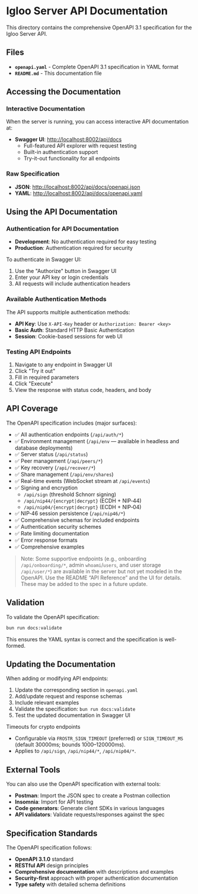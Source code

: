 # Igloo Server API Documentation

This directory contains the comprehensive OpenAPI 3.1 specification for the Igloo Server API.

## Files

- **`openapi.yaml`** - Complete OpenAPI 3.1 specification in YAML format
- **`README.md`** - This documentation file

## Accessing the Documentation

### Interactive Documentation

When the server is running, you can access interactive API documentation at:

- **Swagger UI**: [http://localhost:8002/api/docs](http://localhost:8002/api/docs)
  - Full-featured API explorer with request testing
  - Built-in authentication support
  - Try-it-out functionality for all endpoints

### Raw Specification

- **JSON**: [http://localhost:8002/api/docs/openapi.json](http://localhost:8002/api/docs/openapi.json)
- **YAML**: [http://localhost:8002/api/docs/openapi.yaml](http://localhost:8002/api/docs/openapi.yaml)

## Using the API Documentation

### Authentication for API Documentation

- **Development**: No authentication required for easy testing
- **Production**: Authentication required for security

To authenticate in Swagger UI:
1. Use the "Authorize" button in Swagger UI
2. Enter your API key or login credentials
3. All requests will include authentication headers

### Available Authentication Methods

The API supports multiple authentication methods:

- **API Key**: Use `X-API-Key` header or `Authorization: Bearer <key>`
- **Basic Auth**: Standard HTTP Basic Authentication  
- **Session**: Cookie-based sessions for web UI

### Testing API Endpoints

1. Navigate to any endpoint in Swagger UI
2. Click "Try it out"
3. Fill in required parameters
4. Click "Execute"
5. View the response with status code, headers, and body

## API Coverage

The OpenAPI specification includes (major surfaces):

- ✅ All authentication endpoints (`/api/auth/*`)
- ✅ Environment management (`/api/env` — available in headless and database deployments)
- ✅ Server status (`/api/status`)
- ✅ Peer management (`/api/peers/*`)
- ✅ Key recovery (`/api/recover/*`)
- ✅ Share management (`/api/env/shares`)
- ✅ Real-time events (WebSocket stream at `/api/events`)
- ✅ Signing and encryption
  - `/api/sign` (threshold Schnorr signing)
  - `/api/nip44/{encrypt|decrypt}` (ECDH + NIP‑44)
  - `/api/nip04/{encrypt|decrypt}` (ECDH + NIP‑04)
- ✅ NIP‑46 session persistence (`/api/nip46/*`)
- ✅ Comprehensive schemas for included endpoints
- ✅ Authentication security schemes
- ✅ Rate limiting documentation
- ✅ Error response formats
- ✅ Comprehensive examples

> Note: Some supportive endpoints (e.g., onboarding `/api/onboarding/*`, admin `whoami`/`users`, and user storage `/api/user/*`) are available in the server but not yet modeled in the OpenAPI. Use the README “API Reference” and the UI for details. These may be added to the spec in a future update.

## Validation

To validate the OpenAPI specification:

```bash
bun run docs:validate
```

This ensures the YAML syntax is correct and the specification is well-formed.

## Updating the Documentation

When adding or modifying API endpoints:

1. Update the corresponding section in `openapi.yaml`
2. Add/update request and response schemas
3. Include relevant examples
4. Validate the specification: `bun run docs:validate`
5. Test the updated documentation in Swagger UI

Timeouts for crypto endpoints
- Configurable via `FROSTR_SIGN_TIMEOUT` (preferred) or `SIGN_TIMEOUT_MS` (default 30000ms; bounds 1000–120000ms).
- Applies to `/api/sign`, `/api/nip44/*`, `/api/nip04/*`.

## External Tools

You can also use the OpenAPI specification with external tools:

- **Postman**: Import the JSON spec to create a Postman collection
- **Insomnia**: Import for API testing
- **Code generators**: Generate client SDKs in various languages
- **API validators**: Validate requests/responses against the spec

## Specification Standards

The OpenAPI specification follows:

- **OpenAPI 3.1.0** standard
- **RESTful API** design principles
- **Comprehensive documentation** with descriptions and examples
- **Security-first** approach with proper authentication documentation
- **Type safety** with detailed schema definitions 
